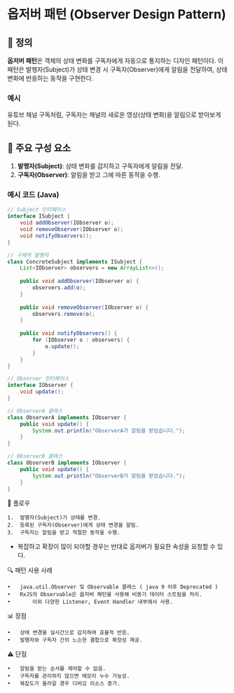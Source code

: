 # 옵저버 패턴 (Observer Design Pattern)

## 📖 정의

**옵저버 패턴**은 객체의 상태 변화를 구독자에게 자동으로 통지하는 디자인 패턴이다. 이 패턴은 발행자(Subject)가 상태 변경 시 구독자(Observer)에게 알림을 전달하여, 상태 변화에 반응하는 동작을 구현한다.

### 예시
유튜브 채널 구독처럼, 구독자는 채널의 새로운 영상(상태 변화)을 알림으로 받아보게 된다.

## 🔧 주요 구성 요소

1. **발행자(Subject)**: 상태 변화를 감지하고 구독자에게 알림을 전달.
2. **구독자(Observer)**: 알림을 받고 그에 따른 동작을 수행.

### 예시 코드 (Java)
```java
// Subject 인터페이스
interface ISubject {
    void addObserver(IObserver o);
    void removeObserver(IObserver o);
    void notifyObservers();
}

// 구체적 발행자
class ConcreteSubject implements ISubject {
    List<IObserver> observers = new ArrayList<>();
    
    public void addObserver(IObserver o) {
        observers.add(o);
    }
    
    public void removeObserver(IObserver o) {
        observers.remove(o);
    }
    
    public void notifyObservers() {
        for (IObserver o : observers) {
            o.update();
        }
    }
}

// Observer 인터페이스
interface IObserver {
    void update();
}

// ObserverA 클래스
class ObserverA implements IObserver {
    public void update() {
        System.out.println("ObserverA가 알림을 받았습니다.");
    }
}

// ObserverB 클래스
class ObserverB implements IObserver {
    public void update() {
        System.out.println("ObserverB가 알림을 받았습니다.");
    }
}
```
🔄 플로우

	1.	발행자(Subject)가 상태를 변경.
	2.	등록된 구독자(Observer)에게 상태 변경을 알림.
	3.	구독자는 알림을 받고 적절한 동작을 수행.

- 복잡하고 확장이 많이 되야할 경우는 반대로 옵저버가 필요한 속성을 요청할 수 있다. 

🔍 패턴 사용 사례

	•	java.util.Observer 및 Observable 클래스 ( java 9 이후 Deprecated )
	•	RxJS의 Observable은 옵저버 패턴을 사용해 비동기 데이터 스트림을 처리.
    •       이외 다양한 Listener, Event Handler 내부에서 사용.

📊 장점

	•	상태 변경을 실시간으로 감지하여 효율적 반응.
	•	발행자와 구독자 간의 느슨한 결합으로 확장성 제공.

⚠️ 단점

	•	알림을 받는 순서를 제어할 수 없음.
	•	구독자를 관리하지 않으면 메모리 누수 가능성.
	•	복잡도가 올라갈 경우 디버깅 리소스 증가.
